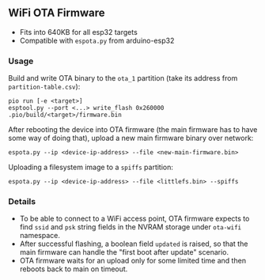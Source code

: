 ## WiFi OTA Firmware

 - Fits into 640KB for all esp32 targets
 - Compatible with `espota.py` from arduino-esp32

### Usage

Build and write OTA binary to the `ota_1` partition (take its address from `partition-table.csv`):
```
pio run [-e <target>]
esptool.py --port <...> write_flash 0x260000 .pio/build/<target>/firmware.bin
```
After rebooting the device into OTA firmware (the main firmware has to have some way of doing that), upload a new main firmware binary over network:
```
espota.py --ip <device-ip-address> --file <new-main-firmware.bin>
```
Uploading a filesystem image to a `spiffs` partition:
```
espota.py --ip <device-ip-address> --file <littlefs.bin> --spiffs
```

### Details

 - To be able to connect to a WiFi access point, OTA firmware expects to find `ssid` and `psk` string fields in the NVRAM storage under `ota-wifi` namespace.
 - After successful flashing, a boolean field `updated` is raised, so that the main firmware can handle the "first boot after update" scenario.
 - OTA firmware waits for an upload only for some limited time and then reboots back to main on timeout.
